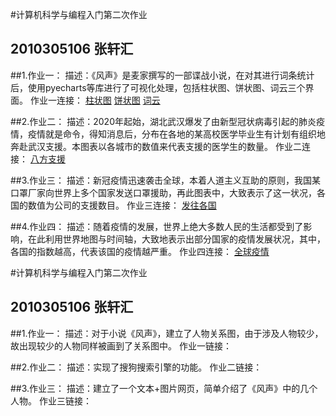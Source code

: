 #计算机科学与编程入门第二次作业
##  2010305106   张轩汇
##1.作业一：
描述：《风声》是麦家撰写的一部谍战小说，在对其进行词条统计后，使用pyecharts等库进行了可视化处理，包括柱状图、饼状图、词云三个界面。
作业一连接：
[柱状图](https://yaolingshan04.github.io/%E9%A3%8E%E5%A3%B0%E8%AF%8D%E9%A2%91%E7%BB%9F%E8%AE%A1.html)
[饼状图](https://yaolingshan04.github.io/%E9%A3%8E%E5%A3%B0%E9%A5%BC%E7%8A%B6%E5%9B%BE.html)
[词云](https://yaolingshan04.github.io/%E8%AF%8D%E6%9D%A1%E7%BB%9F%E8%AE%A1%E2%80%94%E2%80%94%E8%AF%8D%E4%BA%91.html)

##2.作业二：
描述：2020年起始，湖北武汉爆发了由新型冠状病毒引起的肺炎疫情，疫情就是命令，得知消息后，分布在各地的某高校医学毕业生有计划有组织地奔赴武汉支援。本图表以各城市的数值来代表支援的医学生的数量。
作业二连接：
[八方支援](https://yaolingshan04.github.io/%E6%9F%90%E9%AB%98%E6%A0%A1%E7%9A%84%E6%8A%97%E7%96%AB.html)

##3.作业三：
描述：新冠疫情迅速袭击全球，本着人道主义互助的原则，我国某口罩厂家向世界上多个国家发送口罩援助，再此图表中，大致表示了这一状况，各国的数值为公司的支援数目。
作业三连接：
[发往各国](https://yaolingshan04.github.io/%E5%8F%91%E5%BE%80%E5%90%84%E5%9B%BD.html)

##4.作业四：
描述：随着疫情的发展，世界上绝大多数人民的生活都受到了影响，在此利用世界地图与时间轴，大致地表示出部分国家的疫情发展状况，其中，各国的指数越高，代表该国的疫情越严重。
作业四连接：
[全球疫情](https://yaolingshan04.github.io/%E5%85%A8%E7%90%83%E7%96%AB%E6%83%85%E5%A4%A7%E8%87%B4%E8%B6%8B%E5%8A%BF.html)

#计算机科学与编程入门第二次作业
##  2010305106   张轩汇
##1.作业一：
描述：对于小说《风声》，建立了人物关系图，由于涉及人物较少，故出现较少的人物同样被画到了关系图中。
作业一链接：

##2.作业二：
描述：实现了搜狗搜索引擎的功能。
作业二链接：

##3.作业三：
描述：建立了一个文本+图片网页，简单介绍了《风声》中的几个人物。
作业三链接：
